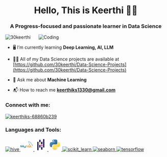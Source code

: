 
<h1 align="center">Hello, This is Keerthi 👋🏻</h1>
<h3 align="center">A Progress-focused and passionate learner in Data Science</h3>
<img align="right" alt="Coding" width="400" src="https://github.com/30keerthi/30keerthi/assets/108986810/99cd8efe-ed93-4dfe-a36b-351082717d3e">

<p align="left"> <img src="https://komarev.com/ghpvc/?username=30keerthi&label=Profile%20views&color=0e75b6&style=flat" alt="30keerthi" /> </p>

- 🖥️ I’m currently learning **Deep Learning, AI, LLM**

- 👨‍💻 All of my Data Science projects are available at [https://github.com/30keerthi/Data-Science-Projects](https://github.com/30keerthi/Data-Science-Projects)

- 💬 Ask me about **Machine Learning**

- 📬 How to reach me **keerthiks1330@gmail.com**

<h3 align="left">Connect with me:</h3>
<p align="left">
<a href="https://linkedin.com/in/keerthiks-68860b239" target="blank"><img align="center" src="https://raw.githubusercontent.com/rahuldkjain/github-profile-readme-generator/master/src/images/icons/Social/linked-in-alt.svg" alt="keerthiks-68860b239" height="30" width="40" /></a>
</p>
<h3 align="left">Languages and Tools:</h3>
<p align="left">  <a href="https://hive.apache.org/" target="_blank" rel="noreferrer"> <img src="https://www.vectorlogo.zone/logos/apache_hive/apache_hive-icon.svg" alt="hive" width="40" height="40"/> </a> <a href="https://www.mysql.com/" target="_blank" rel="noreferrer"> <img src="https://raw.githubusercontent.com/devicons/devicon/master/icons/mysql/mysql-original-wordmark.svg" alt="mysql" width="40" height="40"/> </a> <a href="https://pandas.pydata.org/" target="_blank" rel="noreferrer"> <img src="https://raw.githubusercontent.com/devicons/devicon/2ae2a900d2f041da66e950e4d48052658d850630/icons/pandas/pandas-original.svg" alt="pandas" width="40" height="40"/> </a> <a href="https://www.python.org" target="_blank" rel="noreferrer"> <img src="https://raw.githubusercontent.com/devicons/devicon/master/icons/python/python-original.svg" alt="python" width="40" height="40"/> </a> <a href="https://scikit-learn.org/" target="_blank" rel="noreferrer"> <img src="https://upload.wikimedia.org/wikipedia/commons/0/05/Scikit_learn_logo_small.svg" alt="scikit_learn" width="40" height="40"/> </a> <a href="https://seaborn.pydata.org/" target="_blank" rel="noreferrer"> <img src="https://seaborn.pydata.org/_images/logo-mark-lightbg.svg" alt="seaborn" width="40" height="40"/> </a> <a href="https://www.tensorflow.org" target="_blank" rel="noreferrer"> <img src="https://www.vectorlogo.zone/logos/tensorflow/tensorflow-icon.svg" alt="tensorflow" width="40" height="40"/> </a> </p>

